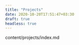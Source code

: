 ```yaml
---
title: "Projects"
date: 2020-10-20T17:51:47+03:30
draft: true
headless: true
---
```

content/projects/index.md